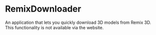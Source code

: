 # RemixDownloader
An application that lets you quickly download 3D models from Remix 3D. This functionality is not available via the website.
